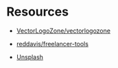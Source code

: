 # Resources

- [VectorLogoZone/vectorlogozone](https://github.com/VectorLogoZone/vectorlogozone)

- [reddavis/freelancer-tools](https://github.com/reddavis/freelancer-tools)

- [Unsplash](https://unsplash.com/)
